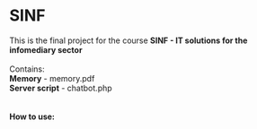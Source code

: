 # SINF
This is the final project for the course <b>SINF - IT solutions for the infomediary sector</b><br /><br />
Contains:<br />
<b>Memory</b> - memory.pdf<br />
<b>Server script</b> - chatbot.php<br />
<br />
<br />
<b>How to use:</b><br /><br />
